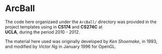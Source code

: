 # ArcBall

The code here organizaed under the `ArcBall/` directory was provided in the project templates using in **CS174** and **CS274C** at  
**UCLA**, during the period 2010 - 2012.

The material here used was originally developed by *Ken Shoemake*, in 1993, and modified by *Victor  Ng* in January 1996 for OpenGL.
